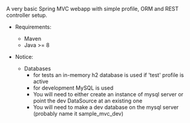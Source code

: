 A very basic Spring MVC webapp with simple profile, ORM and REST controller setup.

* Requirements:
    * Maven
    * Java >= 8

* Notice:
    * Databases 
        * for tests an in-memory h2 database is used if 'test' profile is active
        * for development MySQL is used
        * You will need to either create an instance of mysql server or point the dev DataSource at an existing one
        * You will need to make a dev database on the mysql server (probably name it sample_mvc_dev)         

